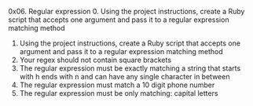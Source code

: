 0x06. Regular expression
0. Using the project instructions, create a Ruby script that accepts one argument and pass it to a regular expression matching method
1. Using the project instructions, create a Ruby script that accepts one argument and pass it to a regular expression matching method
2. Your regex should not contain square brackets
3. The regular expression must be exactly matching a string that starts with h ends with n and can have any single character in between
4. The regular expression must match a 10 digit phone number
5. The regular expression must be only matching: capital letters
